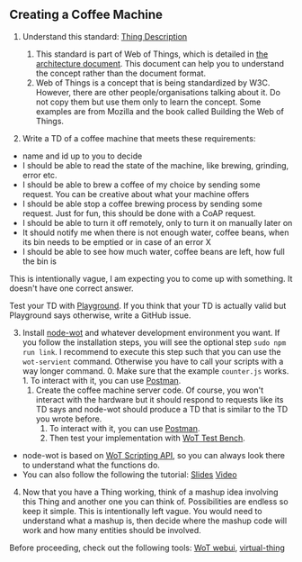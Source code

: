 ## Creating a Coffee Machine

1. Understand this standard: [Thing Description](https://www.w3.org/TR/wot-thing-description/)
	1. This standard is part of Web of Things, which is detailed in [the architecture document](https://w3c.github.io/wot-architecture/). This document can help you to understand the concept rather than the document format. 
	2. Web of Things is a concept that is being standardized by W3C. However, there are other people/organisations talking about it. Do not copy them but use them only to learn the concept. Some examples are from Mozilla and the book called Building the Web of Things.

2. Write a TD of a coffee machine that meets these requirements:

* name and id up to you to decide
* I should be able to read the state of the machine, like brewing, grinding, error etc.
* I should be able to brew a coffee of my choice by sending some request. You can be creative
about what your machine offers
* I should be able stop a coffee brewing process by sending some request. Just for fun, this should be done with a CoAP request.
* I should be able to turn it off remotely, only to turn it on manually later on
* It should notify me when there is not enough water, coffee beans, when its bin needs to be
emptied or in case of an error X
* I should be able to see how much water, coffee beans are left, how full the bin is

This is intentionally vague, I am expecting you to come up with something. It doesn't have one correct answer. 

Test your TD with [Playground](http://plugfest.thingweb.io/playground/). If you think that your TD is actually valid but Playground says otherwise, write a GitHub issue.
  
3. Install [node-wot](https://github.com/eclipse/thingweb.node-wot) and whatever development environment you want. If you follow the installation steps, you will see the optional step `sudo npm run link`. I recommend to execute this step such that you can use the `wot-servient` command. Otherwise you have to call your scripts with a way longer command.
    0. Make sure that the example `counter.js` works.
        1. To interact with it, you can use [Postman](https://www.getpostman.com/).
    1. Create the coffee machine server code. Of course, you won't interact with the hardware but it should respond to requests like its TD says and node-wot should produce a TD that is similar to the TD you wrote before. 
	   1. To interact with it, you can use [Postman](https://www.getpostman.com/).
	   2. Then test your implementation with [WoT Test Bench](https://github.com/tum-ei-esi/testbench).
* node-wot is based on [WoT Scripting API](https://w3c.github.io/wot-scripting-api/), so you can always look there to understand what the functions do.
* You can also follow the following the tutorial: [Slides](https://docs.google.com/presentation/d/e/2PACX-1vTCpKotHhk1_9Qb3H_-dirpOvIVQ89ulwGDFhv2xCWG1UjJnuKr3U8PBQKOggOVppxeN-xvvRL0g0pQ/pub?start=false&loop=false&delayms=3000) [Video](https://www.youtube.com/watch?v=wDX45dsD4GM) 

4. Now that you have a Thing working, think of a mashup idea involving this Thing and another one you can think of. Possibilities are endless so keep it simple. This is intentionally left vague. You would need to understand what a mashup is, then decide where the mashup code will work and how many entities should be involved.

 Before proceeding, check out the following tools: [WoT webui](http://plugfest.thingweb.io/webui), [virtual-thing](https://www.npmjs.com/package/virtual-thing)
